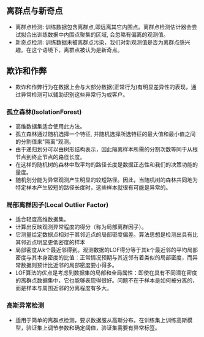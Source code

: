 ## 离群点与新奇点
- 离群点检测: 训练数据包含离群点,即远离其它内围点。离群点检测估计器会尝试拟合出训练数据中内围点聚集的区域, 会忽略有偏离的观测值。
- 新奇点检测: 训练数据未被离群点污染，我们对新观测值是否为离群点感兴趣。在这个语境下，离群点被认为是新奇点。
## 欺诈和作弊
- 欺诈和作弊行为在数据上会与大部分数据(正常行为)有明显差异性的表现，通过异常检测可以辅助识别这些异常行为或客户。
### 孤立森林(IsolationForest)
- 高维数据集适合使用此方法。
- 孤立森林通过随机选择一个特征, 并随机选择所选特征的最大值和最小值之间的分割值来"隔离"观测。
- 由于递归划分可以由树形结构表示，因此隔离样本所需的分割次数等同于从根节点到终止节点的路径长度。
- 在这样的随机树的森林中取平均的路径长度是数据正态性和我们的决策功能的量度。
- 随机划分能为异常观测产生明显的较短路径。因此，当随机树的森林共同地为特定样本产生较短的路径长度时，这些样本就很有可能是异常的。
### 局部离群因子(Local Outlier Factor)
- 适合轻度高维数据集。
- 计算出反映观测异常程度的得分（称为局部离群因子）。
- 它测量给定数据点相对于其邻近点的局部密度偏差。算法思想是检测出具有比其邻近点明显更低密度的样本
- 局部密度从k个最近邻得到。观测数据的LOF得分等于其k个最近邻的平均局部密度与其本身密度的比值：正常情况预期与其近邻有着类似的局部密度，而异常数据则预计比近邻的局部密度要小得多。
- LOF算法的优点是考虑到数据集的局部和全局属性：即使在具有不同潜在密度的离群点数据集中，它也能够表现得很好。问题不在于样本是如何被分离的，而是样本与周围近邻的分离程度有多大。
### 高斯异常检测
- 适用于简单的离群点检测，要求数据服从高斯分布。在训练集上训练高斯模型，验证集上调节参数和确定阈值，验证集需要有异常标签。